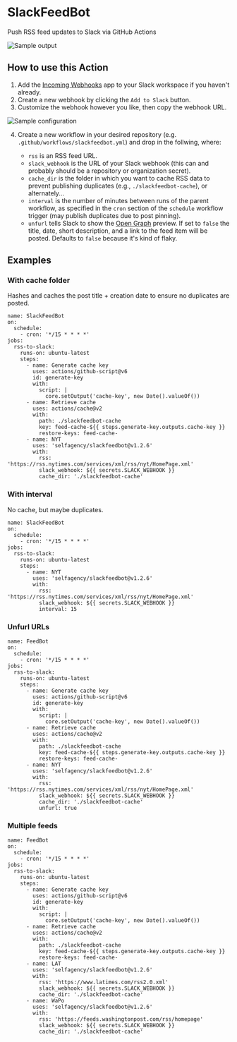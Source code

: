 # SlackFeedBot

Push RSS feed updates to Slack via GitHub Actions

![Sample output](https://user-images.githubusercontent.com/2541728/158734324-de6429eb-8a21-4ca2-9959-e8eb673a42e6.png)

## How to use this Action

1. Add the [Incoming Webhooks](https://slack.com/apps/A0F7XDUAZ-incoming-webhooks) app to your Slack workspace if you haven't already.
2. Create a new webhook by clicking the `Add to Slack` button.
3. Customize the webhook however you like, then copy the webhook URL.

![Sample configuration](https://user-images.githubusercontent.com/2541728/158685833-7a221c22-c5a9-4221-8e93-0003f89a92a8.png)

4. Create a new workflow in your desired repository (e.g. `.github/workflows/slackfeedbot.yml`) and drop in the follwing, where:

   - `rss` is an RSS feed URL.
   - `slack_webhook` is the URL of your Slack webhook (this can and probably
     should be a repository or organization secret).
   - `cache_dir` is the folder in which you want to cache RSS data to prevent
     publishing duplicates (e.g., `./slackfeedbot-cache`), or alternately...
   - `interval` is the number of minutes between runs of the parent workflow, as
     specified in the `cron` section of the `schedule` workflow trigger (may
     publish duplicates due to post pinning).
   - `unfurl` tells Slack to show the [Open Graph](https://ogp.me/) preview. If
     set to `false` the title, date, short description, and a link to the feed item
     will be posted. Defaults to `false` because it's kind of flaky.

## Examples

### With cache folder

Hashes and caches the post title + creation date to ensure no duplicates are posted.

```
name: SlackFeedBot
on:
  schedule:
    - cron: '*/15 * * * *'
jobs:
  rss-to-slack:
    runs-on: ubuntu-latest
    steps:
      - name: Generate cache key
        uses: actions/github-script@v6
        id: generate-key
        with:
          script: |
            core.setOutput('cache-key', new Date().valueOf())
      - name: Retrieve cache
        uses: actions/cache@v2
        with:
          path: ./slackfeedbot-cache
          key: feed-cache-${{ steps.generate-key.outputs.cache-key }}
          restore-keys: feed-cache-
      - name: NYT
        uses: 'selfagency/slackfeedbot@v1.2.6'
        with:
          rss: 'https://rss.nytimes.com/services/xml/rss/nyt/HomePage.xml'
          slack_webhook: ${{ secrets.SLACK_WEBHOOK }}
          cache_dir: './slackfeedbot-cache'
```

### With interval

No cache, but maybe duplicates.

```
name: SlackFeedBot
on:
  schedule:
    - cron: '*/15 * * * *'
jobs:
  rss-to-slack:
    runs-on: ubuntu-latest
    steps:
      - name: NYT
        uses: 'selfagency/slackfeedbot@v1.2.6'
        with:
          rss: 'https://rss.nytimes.com/services/xml/rss/nyt/HomePage.xml'
          slack_webhook: ${{ secrets.SLACK_WEBHOOK }}
          interval: 15
```

### Unfurl URLs

```
name: FeedBot
on:
  schedule:
    - cron: '*/15 * * * *'
jobs:
  rss-to-slack:
    runs-on: ubuntu-latest
    steps:
      - name: Generate cache key
        uses: actions/github-script@v6
        id: generate-key
        with:
          script: |
            core.setOutput('cache-key', new Date().valueOf())
      - name: Retrieve cache
        uses: actions/cache@v2
        with:
          path: ./slackfeedbot-cache
          key: feed-cache-${{ steps.generate-key.outputs.cache-key }}
          restore-keys: feed-cache-
      - name: NYT
        uses: 'selfagency/slackfeedbot@v1.2.6'
        with:
          rss: 'https://rss.nytimes.com/services/xml/rss/nyt/HomePage.xml'
          slack_webhook: ${{ secrets.SLACK_WEBHOOK }}
          cache_dir: './slackfeedbot-cache'
          unfurl: true
```

### Multiple feeds

```
name: FeedBot
on:
  schedule:
    - cron: '*/15 * * * *'
jobs:
  rss-to-slack:
    runs-on: ubuntu-latest
    steps:
      - name: Generate cache key
        uses: actions/github-script@v6
        id: generate-key
        with:
          script: |
            core.setOutput('cache-key', new Date().valueOf())
      - name: Retrieve cache
        uses: actions/cache@v2
        with:
          path: ./slackfeedbot-cache
          key: feed-cache-${{ steps.generate-key.outputs.cache-key }}
          restore-keys: feed-cache-
      - name: LAT
        uses: 'selfagency/slackfeedbot@v1.2.6'
        with:
          rss: 'https://www.latimes.com/rss2.0.xml'
          slack_webhook: ${{ secrets.SLACK_WEBHOOK }}
          cache_dir: './slackfeedbot-cache'
      - name: WaPo
        uses: 'selfagency/slackfeedbot@v1.2.6'
        with:
          rss: 'https://feeds.washingtonpost.com/rss/homepage'
          slack_webhook: ${{ secrets.SLACK_WEBHOOK }}
          cache_dir: './slackfeedbot-cache'
```
